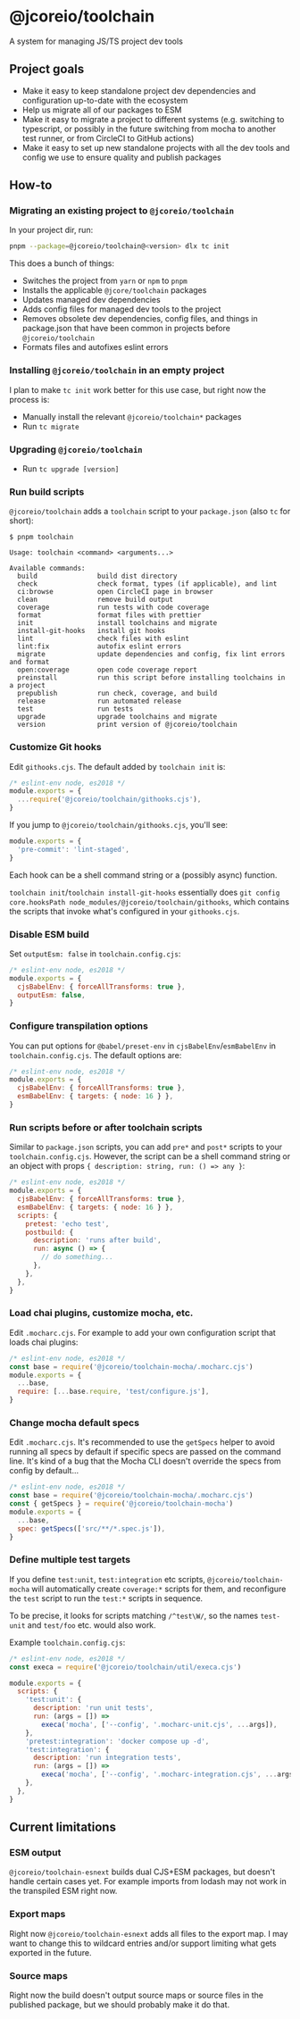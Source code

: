 # @jcoreio/toolchain

A system for managing JS/TS project dev tools

## Project goals

- Make it easy to keep standalone project dev dependencies and configuration
  up-to-date with the ecosystem
- Help us migrate all of our packages to ESM
- Make it easy to migrate a project to different systems (e.g. switching to
  typescript, or possibly in the future switching from mocha to another test
  runner, or from CircleCI to GitHub actions)
- Make it easy to set up new standalone projects with all the dev tools and
  config we use to ensure quality and publish packages

## How-to

### Migrating an existing project to `@jcoreio/toolchain`

In your project dir, run:

```sh
pnpm --package=@jcoreio/toolchain@<version> dlx tc init
```

This does a bunch of things:

- Switches the project from `yarn` or `npm` to `pnpm`
- Installs the applicable `@jcore/toolchain` packages
- Updates managed dev dependencies
- Adds config files for managed dev tools to the project
- Removes obsolete dev dependencies, config files, and things in package.json
  that have been common in projects before `@jcoreio/toolchain`
- Formats files and autofixes eslint errors

### Installing `@jcoreio/toolchain` in an empty project

I plan to make `tc init` work better for this use case, but right now the
process is:

- Manually install the relevant `@jcoreio/toolchain*` packages
- Run `tc migrate`

### Upgrading `@jcoreio/toolchain`

- Run `tc upgrade [version]`

### Run build scripts

`@jcoreio/toolchain` adds a `toolchain` script to your `package.json` (also `tc`
for short):

```
$ pnpm toolchain

Usage: toolchain <command> <arguments...>

Available commands:
  build               build dist directory
  check               check format, types (if applicable), and lint
  ci:browse           open CircleCI page in browser
  clean               remove build output
  coverage            run tests with code coverage
  format              format files with prettier
  init                install toolchains and migrate
  install-git-hooks   install git hooks
  lint                check files with eslint
  lint:fix            autofix eslint errors
  migrate             update dependencies and config, fix lint errors and format
  open:coverage       open code coverage report
  preinstall          run this script before installing toolchains in a project
  prepublish          run check, coverage, and build
  release             run automated release
  test                run tests
  upgrade             upgrade toolchains and migrate
  version             print version of @jcoreio/toolchain
```

### Customize Git hooks

Edit `githooks.cjs`. The default added by `toolchain init` is:

```js
/* eslint-env node, es2018 */
module.exports = {
  ...require('@jcoreio/toolchain/githooks.cjs'),
}
```

If you jump to `@jcoreio/toolchain/githooks.cjs`, you'll see:

```js
module.exports = {
  'pre-commit': 'lint-staged',
}
```

Each hook can be a shell command string or a (possibly async) function.

`toolchain init`/`toolchain install-git-hooks` essentially does
`git config core.hooksPath node_modules/@jcoreio/toolchain/githooks`,
which contains the scripts that invoke what's configured in your `githooks.cjs`.

### Disable ESM build

Set `outputEsm: false` in `toolchain.config.cjs`:

```js
/* eslint-env node, es2018 */
module.exports = {
  cjsBabelEnv: { forceAllTransforms: true },
  outputEsm: false,
}
```

### Configure transpilation options

You can put options for `@babel/preset-env` in `cjsBabelEnv`/`esmBabelEnv` in `toolchain.config.cjs`. The default options are:

```js
/* eslint-env node, es2018 */
module.exports = {
  cjsBabelEnv: { forceAllTransforms: true },
  esmBabelEnv: { targets: { node: 16 } },
}
```

### Run scripts before or after toolchain scripts

Similar to `package.json` scripts, you can add `pre*` and `post*` scripts to your
`toolchain.config.cjs`. However, the script can be a shell command string or an
object with props `{ description: string, run: () => any }`:

```js
/* eslint-env node, es2018 */
module.exports = {
  cjsBabelEnv: { forceAllTransforms: true },
  esmBabelEnv: { targets: { node: 16 } },
  scripts: {
    pretest: 'echo test',
    postbuild: {
      description: 'runs after build',
      run: async () => {
        // do something...
      },
    },
  },
}
```

### Load chai plugins, customize mocha, etc.

Edit `.mocharc.cjs`. For example to add your own configuration script that loads chai plugins:

```js
/* eslint-env node, es2018 */
const base = require('@jcoreio/toolchain-mocha/.mocharc.cjs')
module.exports = {
  ...base,
  require: [...base.require, 'test/configure.js'],
}
```

### Change mocha default specs

Edit `.mocharc.cjs`. It's recommended to use the `getSpecs` helper to avoid running
all specs by default if specific specs are passed on the command line. It's kind of
a bug that the Mocha CLI doesn't override the specs from config by default...

```js
/* eslint-env node, es2018 */
const base = require('@jcoreio/toolchain-mocha/.mocharc.cjs')
const { getSpecs } = require('@jcoreio/toolchain-mocha')
module.exports = {
  ...base,
  spec: getSpecs(['src/**/*.spec.js']),
}
```

### Define multiple test targets

If you define `test:unit`, `test:integration` etc scripts, `@jcoreio/toolchain-mocha`
will automatically create `coverage:*` scripts for them, and reconfigure the `test`
script to run the `test:*` scripts in sequence.

To be precise, it looks for scripts matching `/^test\W/`, so the names `test-unit` and
`test/foo` etc. would also work.

Example `toolchain.config.cjs`:

```js
/* eslint-env node, es2018 */
const execa = require('@jcoreio/toolchain/util/execa.cjs')

module.exports = {
  scripts: {
    'test:unit': {
      description: 'run unit tests',
      run: (args = []) =>
        execa('mocha', ['--config', '.mocharc-unit.cjs', ...args]),
    },
    'pretest:integration': 'docker compose up -d',
    'test:integration': {
      description: 'run integration tests',
      run: (args = []) =>
        execa('mocha', ['--config', '.mocharc-integration.cjs', ...args]),
    },
  },
}
```

## Current limitations

### ESM output

`@jcoreio/toolchain-esnext` builds dual CJS+ESM packages, but doesn't handle
certain cases yet. For example imports from lodash may not work in the transpiled
ESM right now.

### Export maps

Right now `@jcoreio/toolchain-esnext` adds all files to the export map. I may
want to change this to wildcard entries and/or support limiting what gets
exported in the future.

### Source maps

Right now the build doesn't output source maps or source files in
the published package, but we should probably make it do that.
